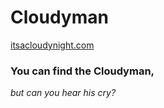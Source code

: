 # **Cloudyman**

[itsacloudynight.com](https://itsacloudynight.com)

### **You can find the Cloudyman,**

_but can you hear his cry?_
